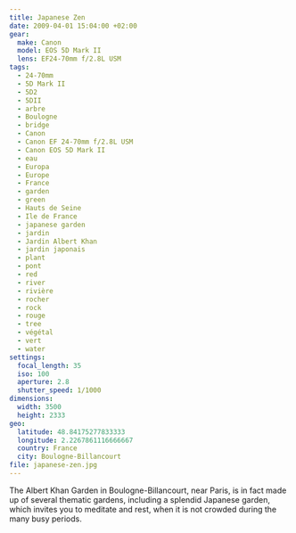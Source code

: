 ```yaml
---
title: Japanese Zen
date: 2009-04-01 15:04:00 +02:00
gear:
  make: Canon
  model: EOS 5D Mark II
  lens: EF24-70mm f/2.8L USM
tags:
  - 24-70mm
  - 5D Mark II
  - 5D2
  - 5DII
  - arbre
  - Boulogne
  - bridge
  - Canon
  - Canon EF 24-70mm f/2.8L USM
  - Canon EOS 5D Mark II
  - eau
  - Europa
  - Europe
  - France
  - garden
  - green
  - Hauts de Seine
  - Ile de France
  - japanese garden
  - jardin
  - Jardin Albert Khan
  - jardin japonais
  - plant
  - pont
  - red
  - river
  - rivière
  - rocher
  - rock
  - rouge
  - tree
  - végétal
  - vert
  - water
settings:
  focal_length: 35
  iso: 100
  aperture: 2.8
  shutter_speed: 1/1000
dimensions:
  width: 3500
  height: 2333
geo:
  latitude: 48.84175277833333
  longitude: 2.2267861116666667
  country: France
  city: Boulogne-Billancourt
file: japanese-zen.jpg
---
```


The Albert Khan Garden in Boulogne-Billancourt, near Paris, is in fact made up of several thematic gardens, including a splendid Japanese garden, which invites you to meditate and rest, when it is not crowded during the many busy periods.
